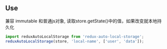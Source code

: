 ## Use

兼容 immutable 和普通js对象, 读取store.getState()中的值，如果改变就本地持久化

```js
import reduxAutoLocalStorage from 'redux-auto-local-storage';
reduxAutoLocalStorage(store, 'local-name', ['user', 'data']);
```